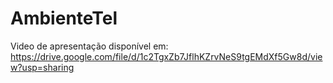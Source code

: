 # AmbienteTel


Video de apresentação disponível em: https://drive.google.com/file/d/1c2TgxZb7JflhKZrvNeS9tgEMdXf5Gw8d/view?usp=sharing
 
